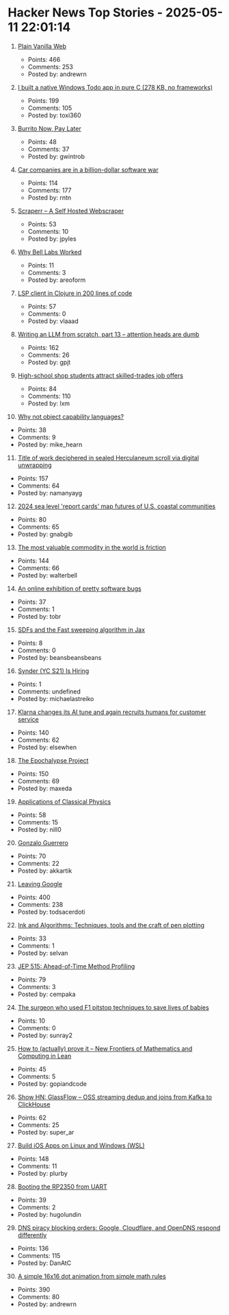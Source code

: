 # Hacker News Top Stories - 2025-05-11 22:01:14

1. [Plain Vanilla Web](https://plainvanillaweb.com/index.html)
   - Points: 466
   - Comments: 253
   - Posted by: andrewrn

2. [I built a native Windows Todo app in pure C (278 KB, no frameworks)](https://github.com/Efeckc17/simple-todo-c)
   - Points: 199
   - Comments: 105
   - Posted by: toxi360

3. [Burrito Now, Pay Later](https://enterprisevalue.substack.com/p/burrito-now-pay-later)
   - Points: 48
   - Comments: 37
   - Posted by: gwintrob

4. [Car companies are in a billion-dollar software war](https://insideevs.com/features/759153/car-companies-software-companies/)
   - Points: 114
   - Comments: 177
   - Posted by: rntn

5. [Scraperr – A Self Hosted Webscraper](https://github.com/jaypyles/Scraperr)
   - Points: 53
   - Comments: 10
   - Posted by: jpyles

6. [Why Bell Labs Worked](https://1517.substack.com/p/why-bell-labs-worked)
   - Points: 11
   - Comments: 3
   - Posted by: areoform

7. [LSP client in Clojure in 200 lines of code](https://vlaaad.github.io/lsp-client-in-200-lines-of-code)
   - Points: 57
   - Comments: 0
   - Posted by: vlaaad

8. [Writing an LLM from scratch, part 13 – attention heads are dumb](https://www.gilesthomas.com/2025/05/llm-from-scratch-13-taking-stock-part-1-attention-heads-are-dumb)
   - Points: 162
   - Comments: 26
   - Posted by: gpjt

9. [High-school shop students attract skilled-trades job offers](https://www.wsj.com/lifestyle/careers/skilled-trades-high-school-recruitment-fd9f8257)
   - Points: 84
   - Comments: 110
   - Posted by: lxm

10. [Why not object capability languages?](https://blog.plan99.net/why-not-capability-languages-a8e6cbdf9682)
   - Points: 38
   - Comments: 9
   - Posted by: mike_hearn

11. [Title of work deciphered in sealed Herculaneum scroll via digital unwrapping](https://www.finebooksmagazine.com/fine-books-news/title-work-deciphered-sealed-herculaneum-scroll-digital-unwrapping)
   - Points: 157
   - Comments: 64
   - Posted by: namanyayg

12. [2024 sea level 'report cards' map futures of U.S. coastal communities](https://news.wm.edu/2025/05/06/2024-sea-level-report-cards-map-futures-of-u-s-coastal-communities/)
   - Points: 80
   - Comments: 65
   - Posted by: gnabgib

13. [The most valuable commodity in the world is friction](https://kyla.substack.com/p/the-most-valuable-commodity-in-the)
   - Points: 144
   - Comments: 66
   - Posted by: walterbell

14. [An online exhibition of pretty software bugs](https://glitchgallery.org/)
   - Points: 37
   - Comments: 1
   - Posted by: tobr

15. [SDFs and the Fast sweeping algorithm in Jax](https://rohangautam.github.io/blog/fast_sweeping/fastsweeping/)
   - Points: 8
   - Comments: 0
   - Posted by: beansbeansbeans

16. [Synder (YC S21) Is Hiring](https://www.ycombinator.com/companies/synder/jobs/2Wnbc1f-business-development-representative)
   - Points: 1
   - Comments: undefined
   - Posted by: michaelastreiko

17. [Klarna changes its AI tune and again recruits humans for customer service](https://www.customerexperiencedive.com/news/klarna-reinvests-human-talent-customer-service-AI-chatbot/747586/)
   - Points: 140
   - Comments: 62
   - Posted by: elsewhen

18. [The Epochalypse Project](https://epochalypse-project.org/)
   - Points: 150
   - Comments: 69
   - Posted by: maxeda

19. [Applications of Classical Physics](http://pmaweb.caltech.edu/Courses/ph136/yr2012/)
   - Points: 58
   - Comments: 15
   - Posted by: nill0

20. [Gonzalo Guerrero](https://en.wikipedia.org/wiki/Gonzalo_Guerrero)
   - Points: 70
   - Comments: 22
   - Posted by: akkartik

21. [Leaving Google](https://www.airs.com/blog/archives/670)
   - Points: 400
   - Comments: 238
   - Posted by: todsacerdoti

22. [Ink and Algorithms: Techniques, tools and the craft of pen plotting](https://penplotter.art/)
   - Points: 33
   - Comments: 1
   - Posted by: selvan

23. [JEP 515: Ahead-of-Time Method Profiling](https://openjdk.org/jeps/515)
   - Points: 79
   - Comments: 3
   - Posted by: cempaka

24. [The surgeon who used F1 pitstop techniques to save lives of babies](https://www.thetimes.com/sport/formula-one/article/professor-martin-elliott-interview-surgeon-f1-pitstops-babies-ferrari-j3sbkjssk)
   - Points: 10
   - Comments: 0
   - Posted by: sunray2

25. [How to (actually) prove it – New Frontiers of Mathematics and Computing in Lean](https://kirancodes.me/posts/log-how-to-prove-it-maths.html)
   - Points: 45
   - Comments: 5
   - Posted by: gopiandcode

26. [Show HN: GlassFlow – OSS streaming dedup and joins from Kafka to ClickHouse](https://github.com/glassflow/clickhouse-etl)
   - Points: 62
   - Comments: 25
   - Posted by: super_ar

27. [Build iOS Apps on Linux and Windows (WSL)](https://forums.swift.org/t/xtool-cross-platform-xcode-replacement-build-ios-apps-on-linux-and-more/79803)
   - Points: 148
   - Comments: 11
   - Posted by: plurby

28. [Booting the RP2350 from UART](https://pfister.dev/blog/2025/rp2350-uart-bl.html)
   - Points: 39
   - Comments: 2
   - Posted by: hugolundin

29. [DNS piracy blocking orders: Google, Cloudflare, and OpenDNS respond differently](https://torrentfreak.com/dns-piracy-blocking-orders-google-cloudflare-and-opendns-respond-differently-250511/)
   - Points: 136
   - Comments: 115
   - Posted by: DanAtC

30. [A simple 16x16 dot animation from simple math rules](https://tixy.land)
   - Points: 390
   - Comments: 80
   - Posted by: andrewrn

